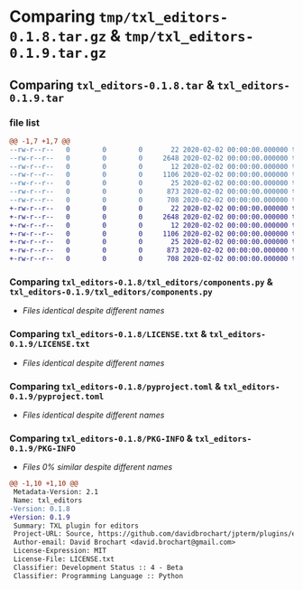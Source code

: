 # Comparing `tmp/txl_editors-0.1.8.tar.gz` & `tmp/txl_editors-0.1.9.tar.gz`

## Comparing `txl_editors-0.1.8.tar` & `txl_editors-0.1.9.tar`

### file list

```diff
@@ -1,7 +1,7 @@
--rw-r--r--   0        0        0       22 2020-02-02 00:00:00.000000 txl_editors-0.1.8/txl_editors/__init__.py
--rw-r--r--   0        0        0     2648 2020-02-02 00:00:00.000000 txl_editors-0.1.8/txl_editors/components.py
--rw-r--r--   0        0        0       12 2020-02-02 00:00:00.000000 txl_editors-0.1.8/.gitignore
--rw-r--r--   0        0        0     1106 2020-02-02 00:00:00.000000 txl_editors-0.1.8/LICENSE.txt
--rw-r--r--   0        0        0       25 2020-02-02 00:00:00.000000 txl_editors-0.1.8/README.md
--rw-r--r--   0        0        0      873 2020-02-02 00:00:00.000000 txl_editors-0.1.8/pyproject.toml
--rw-r--r--   0        0        0      708 2020-02-02 00:00:00.000000 txl_editors-0.1.8/PKG-INFO
+-rw-r--r--   0        0        0       22 2020-02-02 00:00:00.000000 txl_editors-0.1.9/txl_editors/__init__.py
+-rw-r--r--   0        0        0     2648 2020-02-02 00:00:00.000000 txl_editors-0.1.9/txl_editors/components.py
+-rw-r--r--   0        0        0       12 2020-02-02 00:00:00.000000 txl_editors-0.1.9/.gitignore
+-rw-r--r--   0        0        0     1106 2020-02-02 00:00:00.000000 txl_editors-0.1.9/LICENSE.txt
+-rw-r--r--   0        0        0       25 2020-02-02 00:00:00.000000 txl_editors-0.1.9/README.md
+-rw-r--r--   0        0        0      873 2020-02-02 00:00:00.000000 txl_editors-0.1.9/pyproject.toml
+-rw-r--r--   0        0        0      708 2020-02-02 00:00:00.000000 txl_editors-0.1.9/PKG-INFO
```

### Comparing `txl_editors-0.1.8/txl_editors/components.py` & `txl_editors-0.1.9/txl_editors/components.py`

 * *Files identical despite different names*

### Comparing `txl_editors-0.1.8/LICENSE.txt` & `txl_editors-0.1.9/LICENSE.txt`

 * *Files identical despite different names*

### Comparing `txl_editors-0.1.8/pyproject.toml` & `txl_editors-0.1.9/pyproject.toml`

 * *Files identical despite different names*

### Comparing `txl_editors-0.1.8/PKG-INFO` & `txl_editors-0.1.9/PKG-INFO`

 * *Files 0% similar despite different names*

```diff
@@ -1,10 +1,10 @@
 Metadata-Version: 2.1
 Name: txl_editors
-Version: 0.1.8
+Version: 0.1.9
 Summary: TXL plugin for editors
 Project-URL: Source, https://github.com/davidbrochart/jpterm/plugins/editors
 Author-email: David Brochart <david.brochart@gmail.com>
 License-Expression: MIT
 License-File: LICENSE.txt
 Classifier: Development Status :: 4 - Beta
 Classifier: Programming Language :: Python
```

